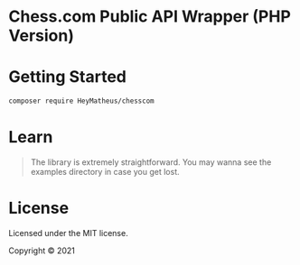 # Chess.com Public API Wrapper (PHP Version)

# Getting Started

```sh
composer require HeyMatheus/chesscom
```

# Learn

> The library is extremely straightforward. You may wanna see the examples directory in case you get lost.

# License

Licensed under the MIT license.

Copyright © 2021